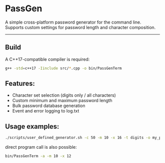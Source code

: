 # PassGen 

A simple cross-platform password generator for the command line.  
Supports custom settings for password length and character composition.

---

## Build

A C++17-compatible compiler is required:

```bash
g++ -std=c++17 -Iinclude src/*.cpp -o bin/PassGenTerm
```


## Features:

- Character set selection (digits only / all characters)
- Custom minimum and maximum password length
- Bulk password database generation
- Event and error logging to log.txt


## Usage examples:

```bash
./scripts/user_defined_generator.sh -c 50 -m 10 -x 16 -t digits -o my_passwords.txt
```

direct program call is also possible:
```bash
bin/PassGenTerm -a -m 10 -x 12
```